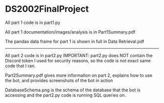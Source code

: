 # DS2002FinalProject

All part 1 code is in part1.py

All part 1 documentation/images/analysis is in Part1Summary.pdf

The pandas data frame for part 1 is shown in full in Data Retrieval.pdf

----------------------------------------------------------------------------------------------------------------------------------------------------------------------------

All part 2 code is in part2.py IMPORTANT: part2.py does NOT contain the Discord token I used for security reasons, so the code is not exact same code that I ran. 

Part2Summary.pdf gives more information on part 2, explains how to use the bot, and provides screenshots of the bot in action

DatabaseSchema.png is the schema of the database that the bot is accessing and the part2.py code is running SQL queries on.
